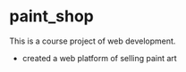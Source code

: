 # paint_shop
This is a course project of web development. 
- created a web platform of selling paint art
